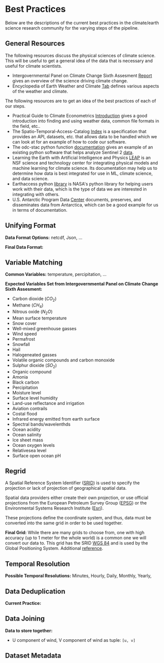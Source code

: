 # Best Practices

Below are the descriptions of the current best practices in the climate/earth science research community for the varying steps of the pipeline.

## General Resources

The following resources discuss the physical sciences of climate science. This will be useful to get a general idea of the data that is necessary and useful for climate scientists.

* Intergovernmental Panel on Climate Change Sixth Assesment [Report](https://www.ipcc.ch/report/ar6/wg1/) gives an overview of the science driving climate change.
* Encyclopedia of Earth Weather and Climate [Tab](https://editors.eol.org/eoearth/wiki/Weather_%26_Climate) defines various aspects of the weather and climate.

The following resources are to get an idea of the best practices of each of our steps.

* Practical Guide to Climate Econometrics [Introduction](https://climateestimate.net/content/getting-started.html) gives a good introduction into finding and using weather data, common file formats in the field, etc..
* The Spatio-Temporal-Access-Catalog [Index](https://stacspec.org/en) is a specification that provides an API, datasets, etc. that allows data to be handled which we can look at for an example of how to code our software.
* The odc-stac python function [documentation](https://odc-stac.readthedocs.io/en/latest/intro.html) gives an example of an existing python software that helps analyze Sentinel 2 [data](https://dataspace.copernicus.eu/explore-data/data-collections/sentinel-data/sentinel-2).
* Learning the Earth with Artificial Intelligence and Physics [LEAP](https://leap.columbia.edu) is an NSF science and technology center for integrating physical models and machine learning for climate science. Its documentation may help us to determine how data is best integrated for use in ML, climate science, and data science.
* Earthaccess python [library](https://www.earthdata.nasa.gov/news/blog/earthaccess-earth-science-data-simplified) is NASA's python library for helping users work with their data, which is the type of data we are interested in integrating with others.
* U.S. Antarctic Program Data [Center]() documents, preserves, and disseminates data from Antarctica, which can be a good example for us in terms of documentation.

## Unifying Format
**Data Format Options:** netcdf, Json, ...

**Final Data Format:**

## Variable Matching
**Common Variables:** temperature, percipitation, ...

**Expected Variables Set from Intergovernmental Panel on Climate Change Sixth Assesment:** 
* Carbon dioxide ($CO_2$)
* Methane ($CH_4$)
* Nitrous oxide ($N_2O$)
* Mean surface temperature
* Snow cover
* Well-mixed greenhouse gasses
* Wind speed
* Permafrost
* Snowfall
* Hail
* Halogeneated gasses
* Volatile organic compounds and carbon monoxide
* Sulphur dioxide ($SO_2$)
* Organic compound
* Amonia
* Black carbon
* Percipitation
* Moisture level
* Surface level humidity
* Land-use reflectance and irrigation
* Aviation contrails
* Costal flood
* Infrared energy emitted from earth surface
* Spectral bands/wavelenthds
* Ocean acidity
* Ocean salinity
* Ice sheet mass
* Ocean oxygen levels
* Relativesea level
* Surface open ocean pH


## Regrid
A Spatial Reference System Identifier ([SRID](https://en.wikipedia.org/wiki/Spatial_reference_system#Identifier)) is used to specify the projection or lack of projection of geographical spatial data.

Spatial data providers either create their own projection, or use official projections from the European Petroleum Survey Group ([EPSG](https://en.wikipedia.org/wiki/EPSG_Geodetic_Parameter_Dataset)) or the Environmental Systems Research Institute ([Esri](https://en.wikipedia.org/wiki/Esri)).

These projections define the coordinate system, and thus, data must be converted into the same grid in order to be used together.

**Final Grid:**
While there are many grids to choose from, one with high accuracy (up to 1 meter for the whole world) is a common one we will convert our data to. This grid has the SRID [WGS 84](https://en.wikipedia.org/wiki/World_Geodetic_System#WGS84) and is used by the Global Positioning System. Additional [reference](https://epsg.io/6933).

## Temporal Resolution
**Possible Temporal Resolutions:** Minutes, Hourly, Daily, Monthly, Yearly, 

## Data Deduplication
**Current Practice:**

## Data Joining
**Data to store together:**
* U component of wind, V component of wind as tuple: `[u, v]`

## Dataset Metadata
